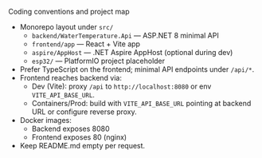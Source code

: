 Coding conventions and project map

- Monorepo layout under `src/`
  - `backend/WaterTemperature.Api` — ASP.NET 8 minimal API
  - `frontend/app` — React + Vite app
  - `aspire/AppHost` — .NET Aspire AppHost (optional during dev)
  - `esp32/` — PlatformIO project placeholder
- Prefer TypeScript on the frontend; minimal API endpoints under `/api/*`.
- Frontend reaches backend via:
  - Dev (Vite): proxy `/api` to `http://localhost:8080` or env `VITE_API_BASE_URL`.
  - Containers/Prod: build with `VITE_API_BASE_URL` pointing at backend URL or configure reverse proxy.
- Docker images:
  - Backend exposes 8080
  - Frontend exposes 80 (nginx)
- Keep README.md empty per request.
